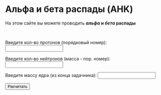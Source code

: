 
<html>
	<head>
		<title>Альфа и бета распады (WEB)</title>
		<meta charset="utf-8">	
		<meta name="keyword" content="альфа, бета, распад, физика">
		<meta name="description" content="На этом сайте вы можете скачать программу, с помощью которой вы сможете проводить альфа и бета распады">
		<link rel="shortcut icon" href="https://w7.pngwing.com/pngs/165/985/png-transparent-atomic-theory-carbon-atomic-mass-chemical-element-atom-symmetry-chemistry-subatomic-particle.png"/>
	</head>
	<body>
		<h1>Альфа и бета распады (AHK)</h1>
	<p>На этом сайте вы можете проводить <b><em>альфа</em> и <em>бета</em> распады</b></p>
	<br>
	<form action="action.php" method="post">
 <p>Введите кол-во протонов (порядковый номер): <input type="text" name="proton" /></p>
 <p>Введите кол-во нейтронов (масса - пор. номер): <input type="text" name="neitron" /></p>
 <p>Введите массу ядра (из конца задачника): <input type="text" name="yadr" /></p>
 <input type="button" onclick="schet()" value="Расчитать"/>
</form>
<script type="text/javascript">
function schet() {

                for(var i=1; i<=3; i++) {

                   // оператор + соединяет строки

                   alert("Из шляпы достали "+i+" кролика!")

                }

            }

    </script>

	<hr>
	<ul>
		<li><a href="https://vk.com/whoamin">ВК</a> разработчика</li>

	</ul> 
	</body>
</html>

